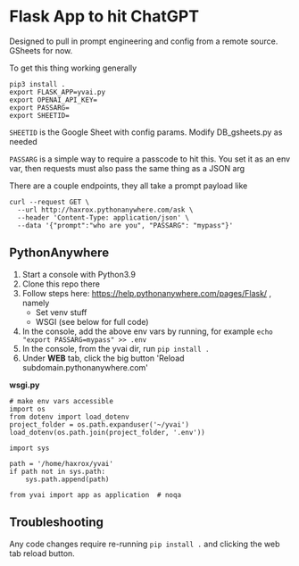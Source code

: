 # Flask App to hit ChatGPT
Designed to pull in prompt engineering and config from a remote source. GSheets for now.

To get this thing working generally

```
pip3 install .
export FLASK_APP=yvai.py
export OPENAI_API_KEY=
export PASSARG=
export SHEETID=
```

`SHEETID` is the Google Sheet with config params. Modify DB_gsheets.py as needed

`PASSARG` is a simple way to require a passcode to hit this. You set it as an env var, then requests must also pass the same thing as a JSON arg

There are a couple endpoints, they all take a prompt payload like

```
curl --request GET \
  --url http://haxrox.pythonanywhere.com/ask \
  --header 'Content-Type: application/json' \
  --data '{"prompt":"who are you", "PASSARG": "mypass"}'
```

## PythonAnywhere
1. Start a console with Python3.9
2. Clone this repo there
3. Follow steps here: https://help.pythonanywhere.com/pages/Flask/ , namely
    - Set venv stuff
    - WSGI (see below for full code)
4. In the console, add the above env vars by running, for example `echo "export PASSARG=mypass" >> .env`
5. In the console, from the yvai dir, run `pip install .`
6. Under **WEB** tab, click the big button 'Reload subdomain.pythonanywhere.com'

**wsgi.py**
```
# make env vars accessible
import os
from dotenv import load_dotenv
project_folder = os.path.expanduser('~/yvai')
load_dotenv(os.path.join(project_folder, '.env'))

import sys

path = '/home/haxrox/yvai'
if path not in sys.path:
    sys.path.append(path)

from yvai import app as application  # noqa
```

## Troubleshooting
Any code changes require re-running `pip install .` and clicking the web tab reload button.
